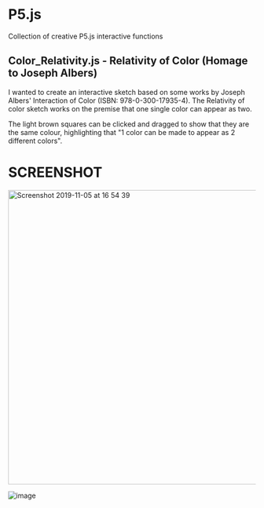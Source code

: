 # P5.js
Collection of creative P5.js interactive functions 



## Color_Relativity.js - Relativity of Color (Homage to Joseph Albers)

I wanted to create an interactive sketch based on some works by Joseph Albers' Interaction of Color (ISBN: 978-0-300-17935-4).
The Relativity of color sketch works on the premise that one single color can appear as two.

The light brown squares can be clicked and dragged to show that they are the same colour, highlighting that "1 color can be made to appear as 2 different colors".

# SCREENSHOT

<img width="600" alt="Screenshot 2019-11-05 at 16 54 39" src="https://user-images.githubusercontent.com/8673218/83952451-db568b00-a830-11ea-9b26-c05a5b26ff8c.png">

![image](https://user-images.githubusercontent.com/8673218/83952451-db568b00-a830-11ea-9b26-c05a5b26ff8c.png)
